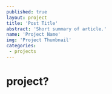 ```yaml
---
published: true
layout: project
title: 'Post Title'
abstract: 'Short summary of article.'
name: 'Project Name'
img: 'Project Thumbnail'
categories:
 - projects
---
```

# project?
